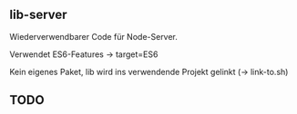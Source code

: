 ## lib-server

Wiederverwendbarer Code für Node-Server.

Verwendet ES6-Features -> target=ES6

Kein eigenes Paket, lib wird ins verwendende Projekt gelinkt (-> link-to.sh)

## TODO


